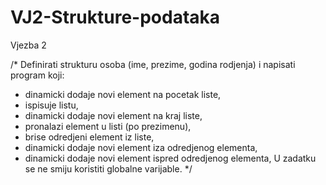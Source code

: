 # VJ2-Strukture-podataka
Vjezba 2

/*
Definirati strukturu osoba (ime, prezime, godina rodjenja) i napisati program koji:
- dinamicki dodaje novi element na pocetak liste,
- ispisuje listu,
- dinamicki dodaje novi element na kraj liste,
- pronalazi element u listi (po prezimenu),
- brise odredjeni element iz liste,
- dinamicki dodaje novi element iza odredjenog elementa,
- dinamicki dodaje novi element ispred odredjenog elementa,
U zadatku se ne smiju koristiti globalne varijable.
*/
